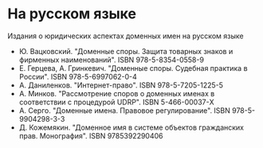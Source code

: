 # На русском языке

Издания о юридических аспектах доменных имен на русском языке

* Ю. Вацковский. "Доменные споры. Защита товарных знаков и фирменных наименований".  ISBN 978-5-8354-0558-9
* Е. Герцева, А. Гринкевич. "Доменные споры. Судебная практика в России". ISBN 978-5-6997062-0-4
* А. Даниленков. "Интернет-право". ISBN 978-5-7205-1225-5
* А. Минков. "Рассмотрение споров о доменных именах в соответствии с процедурой UDRP". ISBN 5-466-00037-Х
* А. Серго. "Доменные имена. Правовое регулирование".  ISBN 978-5-9904298-3-3
* Д. Кожемякин. "Доменное имя в системе объектов гражданских прав. Монография". ISBN 9785392290406

